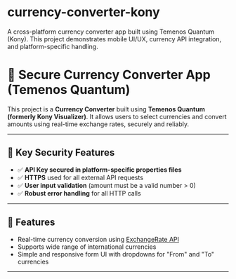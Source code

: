 # currency-converter-kony
A cross-platform currency converter app built using Temenos Quantum (Kony). This project demonstrates mobile UI/UX, currency API integration, and platform-specific handling. 

# 💱 Secure Currency Converter App (Temenos Quantum)

This project is a **Currency Converter** built using **Temenos Quantum (formerly Kony Visualizer)**. It allows users to select currencies and convert amounts using real-time exchange rates, securely and reliably.

---

## 🔐 Key Security Features

- ✅ **API Key secured in platform-specific properties files**
- ✅ **HTTPS** used for all external API requests
- ✅ **User input validation** (amount must be a valid number > 0)
- ✅ **Robust error handling** for all HTTP calls

---

## 🚀 Features

- Real-time currency conversion using [ExchangeRate API](https://www.exchangerate-api.com/)
- Supports wide range of international currencies
- Simple and responsive form UI with dropdowns for "From" and "To" currencies

---
